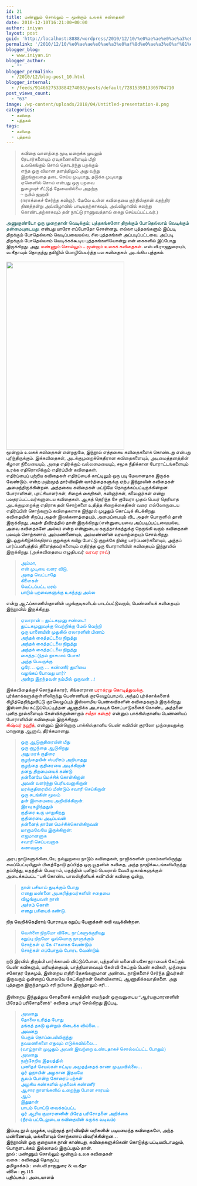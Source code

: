 ```yaml
---
id: 21
title: மண்ணும் சொல்லும் – மூன்றாம் உலகக் கவிதைகள்
date: 2010-12-10T16:21:00+00:00
author: iniyan
layout: post
guid: 'http://localhost:8888/wordpress/2010/12/10/%e0%ae%ae%e0%ae%a3%e0%af%8d%e0%ae%a3%e0%af%81%e0%ae%ae%e0%af%8d-%e0%ae%9a%e0%af%8a%e0%ae%b2%e0%af%8d%e0%ae%b2%e0%af%81%e0%ae%ae%e0%af%8d/'
permalink: '/2010/12/10/%e0%ae%ae%e0%ae%a3%e0%af%8d%e0%ae%a3%e0%af%81%e0%ae%ae%e0%af%8d-%e0%ae%9a%e0%af%8a%e0%ae%b2%e0%af%8d%e0%ae%b2%e0%af%81%e0%ae%ae%e0%af%8d/'
blogger_blog:
  - www.iniyan.in
blogger_author:
  - ""
blogger_permalink:
  - /2010/12/blog-post_10.html
blogger_internal:
  - /feeds/9146627533884274098/posts/default/7281535913305704710
post_views_count:
  - "63"
image: /wp-content/uploads/2018/04/Untitled-presentation-8.png
categories:
  - கவிதை
  - புத்தகம்
tags:
  - கவிதை
  - புத்தகம்
---
```

<div dir="ltr" style="text-align: left;">
  <blockquote>
    <p>
      <span style="font-family: 'Times New Roman', serif;"><span style="font-size: small;">கவிதை வானத்தை மூடி மறைக்க முயலும்</span></span><br /> <span style="font-family: 'Times New Roman', serif;"><span style="font-size: small;">ரேடார்களையும் ஏவுகணைகளையும் மீறி</span></span><br /> <span style="font-family: 'Times New Roman', serif;"><span style="font-size: small;">உலகெங்கும் சொல் தொடர்ந்து பறக்கும்</span></span><br /> <span style="font-family: 'Times New Roman', serif;"><span style="font-size: small;">எந்த ஒரு விமான தளத்திலும் அது வந்து</span></span><br /> <span style="font-family: 'Times New Roman', serif;"><span style="font-size: small;">இறங்குவதை தடை செய்ய முடியாது</span></span><span style="font-family: 'Times New Roman', serif;"><span style="font-size: small;">, </span></span><span style="font-family: 'Times New Roman', serif;"><span style="font-size: small;">தடுக்க முடியாது</span></span><br /> <span style="font-family: 'Times New Roman', serif;"><span style="font-size: small;">ஏனெனில் சொல் என்பது ஒரு பறவை</span></span><br /> <span style="font-family: 'Times New Roman', serif;"><span style="font-size: small;">நுழைவுச் சீட்டுத் தேவையில்லை அதற்கு</span></span><br /> <span style="font-family: 'Times New Roman', serif;"><span style="font-size: small;">~ </span></span><span style="font-family: 'Times New Roman', serif;"><span style="font-size: small;">நபில் ஜனாபி </span></span><br /> <span style="font-family: 'Times New Roman', serif;"><span style="font-size: small;">(</span></span><span style="font-family: 'Times New Roman', serif;"><span style="font-size: small;">ஈராக்கைச் சேர்ந்த கவிஞர்</span></span><span style="font-family: 'Times New Roman', serif;"><span style="font-size: small;">. </span></span><span style="font-family: 'Times New Roman', serif;"><span style="font-size: small;">மேலே உள்ள கவிதையை குர்திஸ்தான் சுதந்திர தினத்தன்று அவ்விழாவில் பாடியதற்காகவும்</span></span><span style="font-family: 'Times New Roman', serif;"><span style="font-size: small;">, </span></span><span style="font-family: 'Times New Roman', serif;"><span style="font-size: small;">அவ்விழாவில் கலந்து கொண்டதற்காகவும் தன் நாட்டு ராணுவத்தால் கைது செய்யப்பட்டவர்</span></span><span style="font-family: 'Times New Roman', serif;"><span style="font-size: small;">.)</span></span>
    </p>
  </blockquote>
  
  <p>
    <span style="font-family: 'Times New Roman', serif;"><span style="font-size: small;"> </span></span><span style="font-family: 'Times New Roman', serif;"><span style="font-size: small;"><span style="color: #004a4a;">அணுகுண்டோ ஒரு முறைதான் வெடிக்கும்</span></span></span><span style="font-family: 'Times New Roman', serif;"><span style="font-size: small;"><span style="color: #004a4a;">; </span></span></span><span style="font-family: 'Times New Roman', serif;"><span style="font-size: small;"><span style="color: #004a4a;">புத்தகங்களோ திறக்கும் போதெல்லாம் வெடிக்கும் தன்மையுடையது</span></span></span><span style="font-family: 'Times New Roman', serif;"><span style="font-size: small;"><span style="color: #004a4a;">.</span> </span></span><span style="font-family: 'Times New Roman', serif;"><span style="font-size: small;">என்பது யாரோ எப்போதோ சொன்னது</span></span><span style="font-family: 'Times New Roman', serif;"><span style="font-size: small;">. </span></span><span style="font-family: 'Times New Roman', serif;"><span style="font-size: small;">எல்லா புத்தகங்களும் இப்படி திறக்கும் போதெல்லாம் வெடிப்பவையல்ல</span></span><span style="font-family: 'Times New Roman', serif;"><span style="font-size: small;">, </span></span><span style="font-family: 'Times New Roman', serif;"><span style="font-size: small;">சில புத்தகங்கள் அப்படிப்பட்டவை</span></span><span style="font-family: 'Times New Roman', serif;"><span style="font-size: small;">. </span></span><span style="font-family: 'Times New Roman', serif;"><span style="font-size: small;">அப்படி திறக்கும் போதெல்லாம் வெடிக்கக்கூடிய புத்தகங்களிலொன்று என் கைகளில் இப்போது இருக்கிறது</span></span><span style="font-family: 'Times New Roman', serif;"><span style="font-size: small;">. </span></span><span style="font-family: 'Times New Roman', serif;"><span style="font-size: small;">அது</span></span><span style="font-family: 'Times New Roman', serif;"><span style="font-size: small;">,<span style="color: red;"> </span></span></span><span style="font-family: 'Times New Roman', serif;"><span style="font-size: small;"><span style="color: red;">மண்ணும் சொல்லும் </span></span></span><span style="font-family: 'Times New Roman', serif;"><span style="font-size: small;"><span style="color: red;">&#8211; </span></span></span><span style="font-family: 'Times New Roman', serif;"><span style="font-size: small;"><span style="color: red;">மூன்றாம் உலகக் கவிதைகள்</span></span></span><span style="font-family: 'Times New Roman', serif;"><span style="font-size: small;">. </span></span><span style="font-family: 'Times New Roman', serif;"><span style="font-size: small;">எஸ்</span></span><span style="font-family: 'Times New Roman', serif;"><span style="font-size: small;">.</span></span><span style="font-family: 'Times New Roman', serif;"><span style="font-size: small;">வி</span></span><span style="font-family: 'Times New Roman', serif;"><span style="font-size: small;">.</span></span><span style="font-family: 'Times New Roman', serif;"><span style="font-size: small;">ராஜதுரையும்</span></span><span style="font-family: 'Times New Roman', serif;"><span style="font-size: small;">, </span></span><span style="font-family: 'Times New Roman', serif;"><span style="font-size: small;">வ</span></span><span style="font-family: 'Times New Roman', serif;"><span style="font-size: small;">.</span></span><span style="font-family: 'Times New Roman', serif;"><span style="font-size: small;">கீதாவும் தொகுத்து தமிழில் மொழிபெயர்த்த பல கவிதைகள் அடங்கிய புத்தகம்</span></span><span style="font-family: 'Times New Roman', serif;"><span style="font-size: small;">.</span></span><br /><span></span><br /> <img alt="" class="aligncenter" height="512" src="" width="322" /><br /> <span style="font-family: 'Times New Roman', serif;"><span style="font-size: small;">மூன்றாம் உலகக் கவிதைகள் என்றதுமே</span></span><span style="font-family: 'Times New Roman', serif;"><span style="font-size: small;">, </span></span><span style="font-family: 'Times New Roman', serif;"><span style="font-size: small;">இந்நூல் எத்தகைய கவிதைகளைக் கொண்டது என்பது புரிந்திருக்கும்</span></span><span style="font-family: 'Times New Roman', serif;"><span style="font-size: small;">. </span></span><span style="font-family: 'Times New Roman', serif;"><span style="font-size: small;">இக்கவிதைகள்</span></span><span style="font-family: 'Times New Roman', serif;"><span style="font-size: small;">, </span></span><span style="font-family: 'Times New Roman', serif;"><span style="font-size: small;">அடக்குமுறைக்கெதிரான கவிதைகளையும்</span></span><span style="font-family: 'Times New Roman', serif;"><span style="font-size: small;">, </span></span><span style="font-family: 'Times New Roman', serif;"><span style="font-size: small;">அடிமைத்தனத்தின் கீழான நிலையையும்</span></span><span style="font-family: 'Times New Roman', serif;"><span style="font-size: small;">, </span></span><span style="font-family: 'Times New Roman', serif;"><span style="font-size: small;">அதை எதிர்க்கும் வல்லமையையும்</span></span><span style="font-family: 'Times New Roman', serif;"><span style="font-size: small;">, </span></span><span style="font-family: 'Times New Roman', serif;"><span style="font-size: small;">சமூக நீதிக்கான போராட்டங்களையும் உரக்க எதிரொலிக்கும் எதிர்ப்பின் கவிதைகள்</span></span><span style="font-family: 'Times New Roman', serif;"><span style="font-size: small;">.</span></span><br /> <span style="font-family: 'Times New Roman', serif;"><span style="font-size: small;"> </span></span><span style="font-family: 'Times New Roman', serif;"><span style="font-size: small;">எதிர்ப்பைப் பற்றிய கவிதைகள் எதிர்ப்பைக் காட்டிலும் ஒரு படி மேலானதாக இருக்க வேண்டும்</span></span><span style="font-family: 'Times New Roman', serif;"><span style="font-size: small;">. </span></span><span style="font-family: 'Times New Roman', serif;"><span style="font-size: small;">என்ற மஹ்மூத் தார்விஷின் வார்த்தைகளுக்கு ஏற்ப இந்நூலின் கவிதைகள் அமைந்திருக்கின்றன</span></span><span style="font-family: 'Times New Roman', serif;"><span style="font-size: small;">. </span></span><span style="font-family: 'Times New Roman', serif;"><span style="font-size: small;">அத்தகைய கவிதைகள் மட்டுமே தொகுக்கப்பட்டிருக்கின்றன</span></span><span style="font-family: 'Times New Roman', serif;"><span style="font-size: small;">. </span></span><span style="font-family: 'Times New Roman', serif;"><span style="font-size: small;">போராளிகள்</span></span><span style="font-family: 'Times New Roman', serif;"><span style="font-size: small;">, </span></span><span style="font-family: 'Times New Roman', serif;"><span style="font-size: small;">புரட்சியாளர்கள்</span></span><span style="font-family: 'Times New Roman', serif;"><span style="font-size: small;">, </span></span><span style="font-family: 'Times New Roman', serif;"><span style="font-size: small;">சிறைக் கைதிகள்</span></span><span style="font-family: 'Times New Roman', serif;"><span style="font-size: small;">, </span></span><span style="font-family: 'Times New Roman', serif;"><span style="font-size: small;">கவிஞர்கள்</span></span><span style="font-family: 'Times New Roman', serif;"><span style="font-size: small;">, </span></span><span style="font-family: 'Times New Roman', serif;"><span style="font-size: small;">கலைஞர்கள் என்று பலதரப்பட்டவர்களுடைய கவிதைகள்</span></span><span style="font-family: 'Times New Roman', serif;"><span style="font-size: small;">. </span></span><span style="font-family: 'Times New Roman', serif;"><span style="font-size: small;">ஆகத் தெரிந்த சே குவேரா முதல் பெயர் தெரியாத அடக்குமுறைக்கு எதிராக தன் சொற்களை உதித்த சிறைக்கைதிகள் வரை எல்லோருடைய எதிர்ப்பின் சொற்களும் கவிதைகளாக இந்நூல் முழுதும் கொட்டிக் கிடக்கிறது</span></span><span style="font-family: 'Times New Roman', serif;"><span style="font-size: small;">.</span></span><br /> <span style="font-family: 'Times New Roman', serif;"><span style="font-size: small;"> </span></span><span style="font-family: 'Times New Roman', serif;"><span style="font-size: small;">கவிதையின் சிறப்பு அதன் இலக்கணத்தையும்</span></span><span style="font-family: 'Times New Roman', serif;"><span style="font-size: small;">, </span></span><span style="font-family: 'Times New Roman', serif;"><span style="font-size: small;">அமைப்பையும் விட அதன் பொருளில் தான் இருக்கிறது</span></span><span style="font-family: 'Times New Roman', serif;"><span style="font-size: small;">, </span></span><span style="font-family: 'Times New Roman', serif;"><span style="font-size: small;">அதன் தீவிரத்தில் தான் இருக்கிறது </span></span><span style="font-family: 'Times New Roman', serif;"><span style="font-size: small;">(</span></span><span style="font-family: 'Times New Roman', serif;"><span style="font-size: small;">என்னுடையவை அப்படிப்பட்டவையல்ல</span></span><span style="font-family: 'Times New Roman', serif;"><span style="font-size: small;">, </span></span><span style="font-family: 'Times New Roman', serif;"><span style="font-size: small;">அவை கவிதைகளே அல்ல</span></span><span style="font-family: 'Times New Roman', serif;"><span style="font-size: small;">) </span></span><span style="font-family: 'Times New Roman', serif;"><span style="font-size: small;">என்ற என்னுடைய கருத்தாக்கத்துக்கு நெருங்கி வரும் கவிதைகள் பலவும் சொற்களாய்</span></span><span style="font-family: 'Times New Roman', serif;"><span style="font-size: small;">, </span></span><span style="font-family: 'Times New Roman', serif;"><span style="font-size: small;">அம்மண்ணையும்</span></span><span style="font-family: 'Times New Roman', serif;"><span style="font-size: small;">, </span></span><span style="font-family: 'Times New Roman', serif;"><span style="font-size: small;">அம்மண்ணின் வரலாற்றையும் சொல்கிறது</span></span><span style="font-family: 'Times New Roman', serif;"><span style="font-size: small;">. </span></span><br /> <span style="font-family: 'Times New Roman', serif;"><span style="font-size: small;"> </span></span><span style="font-family: 'Times New Roman', serif;"><span style="font-size: small;">இடஒதுக்கீடுக்கெதிராய் குறுக்குக் கயிறு போட்டு குறுக்கே நின்ற பார்ப்பனர்களையும்</span></span><span style="font-family: 'Times New Roman', serif;"><span style="font-size: small;">, </span></span><span style="font-family: 'Times New Roman', serif;"><span style="font-size: small;">அந்தப் பார்ப்பனீயத்தில் திளைத்தவர்களையும் எதிர்த்த ஒரு போராளியின் கவிதையும் இந்நூலில் இருக்கிறது</span></span><span style="font-family: 'Times New Roman', serif;"><span style="font-size: small;">. (</span></span><span style="font-family: 'Times New Roman', serif;"><span style="font-size: small;">அக்கவிதையை எழுதியவர் <span style="color: red;">வரவர ராவ்</span></span></span><span style="font-family: 'Times New Roman', serif;"><span style="font-size: small;">)</span></span>
  </p>
  
  <blockquote>
    <p>
      <span style="font-family: 'Times New Roman', serif;"><span style="font-size: small;"> </span></span><span style="font-family: 'Times New Roman', serif;"><span style="font-size: small;"><span style="color: #0099ff;">அம்மா</span></span></span><span style="font-family: 'Times New Roman', serif;"><span style="font-size: small;"><span style="color: #0099ff;">,</span></span></span><br /> <span style="color: #0099ff;"><span style="font-family: 'Times New Roman', serif;"><span style="font-size: small;"> </span></span><span style="font-family: 'Times New Roman', serif;"><span style="font-size: small;">என் முடியை வளர விடு</span></span><span style="font-family: 'Times New Roman', serif;"><span style="font-size: small;">,</span></span></span><br /> <span style="color: #0099ff;"><span style="font-family: 'Times New Roman', serif;"><span style="font-size: small;"> </span></span><span style="font-family: 'Times New Roman', serif;"><span style="font-size: small;">அதை வெட்டாதே</span></span></span><br /> <span style="color: #0099ff;"><span style="font-family: 'Times New Roman', serif;"><span style="font-size: small;"> </span></span><span style="font-family: 'Times New Roman', serif;"><span style="font-size: small;">கிளைகள் </span></span></span><br /> <span style="color: #0099ff;"><span style="font-family: 'Times New Roman', serif;"><span style="font-size: small;"> </span></span><span style="font-family: 'Times New Roman', serif;"><span style="font-size: small;">வெட்டப்பட்ட மரம் </span></span></span><br /> <span style="color: #0099ff;"><span style="font-family: 'Times New Roman', serif;"><span style="font-size: small;"> </span></span><span style="font-family: 'Times New Roman', serif;"><span style="font-size: small;">பாடும் பறவைகளுக்கு உகந்தது அல்ல</span></span></span>
    </p>
  </blockquote>
  
  <p>
    <span style="font-family: 'Times New Roman', serif;"><span style="font-size: small;"> </span></span><span style="font-family: 'Times New Roman', serif;"><span style="font-size: small;">என்று ஆஃப்காணிஸ்தானின் பழங்குடிகளிடம் பாடப்பட்டுவரும்</span></span><span style="font-family: 'Times New Roman', serif;"><span style="font-size: small;">, </span></span><span style="font-family: 'Times New Roman', serif;"><span style="font-size: small;">பெண்ணியக் கவிதையும் இந்நூலில் இருக்கிறது</span></span><span style="font-family: 'Times New Roman', serif;"><span style="font-size: small;">.</span></span>
  </p>
  
  <blockquote>
    <p>
      <span style="color: #0099ff;"><span style="font-family: 'Times New Roman', serif;"><span style="font-size: small;">ஏலாரான் </span></span><span style="font-family: 'Times New Roman', serif;"><span style="font-size: small;">&#8211; </span></span><span style="font-family: 'Times New Roman', serif;"><span style="font-size: small;">துட்டகமுனு சண்டை</span></span><span style="font-family: 'Times New Roman', serif;"><span style="font-size: small;">!</span></span></span><br /> <span style="color: #0099ff;"><span style="font-family: 'Times New Roman', serif;"><span style="font-size: small;">துட்டகமுனுவுக்கு வெற்றிக்கு மேல் வெற்றி</span></span></span><br /> <span style="color: #0099ff;"><span style="font-family: 'Times New Roman', serif;"><span style="font-size: small;">ஒரு யானையின் முதுகில் ஏலாரனின் பிணம்</span></span></span><br /> <span style="color: #0099ff;"><span style="font-family: 'Times New Roman', serif;"><span style="font-size: small;">அந்தக் கைத்தட்டலை நிறுத்து</span></span></span><br /> <span style="color: #0099ff;"><span style="font-family: 'Times New Roman', serif;"><span style="font-size: small;">அந்தக் கைத்தட்டலை நிறுத்து</span></span></span><br /> <span style="color: #0099ff;"><span style="font-family: 'Times New Roman', serif;"><span style="font-size: small;">அந்தக் கைத்தட்டலை நிறுத்து</span></span></span><br /> <span style="color: #0099ff;"><span style="font-family: 'Times New Roman', serif;"><span style="font-size: small;">கைத்தட்டுதல் நாசமாய் போக</span></span><span style="font-family: 'Times New Roman', serif;"><span style="font-size: small;">!</span></span></span><br /> <span style="color: #0099ff;"><span style="font-family: 'Times New Roman', serif;"><span style="font-size: small;">அந்த பெயருக்கு </span></span></span><br /> <span style="color: #0099ff;"><span style="font-family: 'Times New Roman', serif;"><span style="font-size: small;">ஒரே</span></span><span style="font-family: 'Times New Roman', serif;"><span style="font-size: small;">… </span></span><span style="font-family: 'Times New Roman', serif;"><span style="font-size: small;">ஒரு … கண்ணீர் துளியை</span></span></span><br /> <span style="color: #0099ff;"><span style="font-family: 'Times New Roman', serif;"><span style="font-size: small;">வழங்கப் போவது யார்</span></span><span style="font-family: 'Times New Roman', serif;"><span style="font-size: small;">?</span></span></span><br /> <span style="color: #0099ff;"><span style="font-family: 'Times New Roman', serif;"><span style="font-size: small;">அன்று இறந்தவன் நம்மில் ஒருவன்</span></span><span style="font-family: 'Times New Roman', serif;"><span style="font-size: small;">…!</span></span></span>
    </p>
  </blockquote>
  
  <p>
    <span style="font-family: 'Times New Roman', serif;"><span style="font-size: small;">இக்கவிதைக்குச் சொந்தக்காரர்</span></span><span style="font-family: 'Times New Roman', serif;"><span style="font-size: small;">, </span></span><span style="font-family: 'Times New Roman', serif;"><span style="font-size: small;">சிங்களரான<span style="color: red;"> பராக்ரமு கொடித்துவக்கு</span></span></span><span style="font-family: 'Times New Roman', serif;"><span style="font-size: small;"><span style="color: red;">.</span></span></span><br /> <span style="font-family: 'Times New Roman', serif;"><span style="font-size: small;"> </span></span><span style="font-family: 'Times New Roman', serif;"><span style="font-size: small;">புர்க்காக்களுக்குள்ளிலிருந்து </span></span><span style="font-family: 'Times New Roman', serif;"><span style="font-size: small;"> </span></span><span style="font-family: 'Times New Roman', serif;"><span style="font-size: small;">பெண்ணியக் குரலெழுப்பாமல்</span></span><span style="font-family: 'Times New Roman', serif;"><span style="font-size: small;">, </span></span><span style="font-family: 'Times New Roman', serif;"><span style="font-size: small;">அந்தப் புர்க்காக்களைக் கிழித்தெறிந்துவிட்டு குரலெழுப்பும் இஸ்லாமிய பெண்கவிகளின் கவிதைகளும் இருக்கிறது</span></span><span style="font-family: 'Times New Roman', serif;"><span style="font-size: small;">.</span></span><br /> <span style="font-family: 'Times New Roman', serif;"><span style="font-size: small;"> </span></span><span style="font-family: 'Times New Roman', serif;"><span style="font-size: small;">இஸ்லாமிய கட்டுப்பெட்டித்தன ஆனாதிக்க அடாவடிக் கோட்பாடுகளைக் கொண்ட அத்தனை புனித நூல்களையும் கேள்விக்குள்ளாகும் <span style="color: red;">சயீதா கஸ்தர்</span> என்னும் பாக்கிஸ்தானிய பெண்ணியப் போராளியின் கவிதையும் இருக்கிறது</span></span><span style="font-family: 'Times New Roman', serif;"><span style="font-size: small;">. </span></span><br /> <span style="font-family: 'Times New Roman', serif;"><span style="font-size: small;"> </span></span><span style="font-family: 'Times New Roman', serif;"><span style="font-size: small;"><span style="color: red;">கிஷ்வர் நஹீத்</span></span></span><span style="font-family: 'Times New Roman', serif;"><span style="font-size: small;">, </span></span><span style="font-family: 'Times New Roman', serif;"><span style="font-size: small;">என்னும் இன்னொரு பாக்கிஸ்தானிய பெண் கவியின் குரலோ முந்தையதுக்கு மாறானது ஆனால்</span></span><span style="font-family: 'Times New Roman', serif;"><span style="font-size: small;">, </span></span><span style="font-family: 'Times New Roman', serif;"><span style="font-size: small;">தீர்க்கமானது</span></span><span style="font-family: 'Times New Roman', serif;"><span style="font-size: small;">. </span></span>
  </p>
  
  <blockquote>
    <p>
      <span style="color: #0099ff;"><span style="font-family: 'Times New Roman', serif;"><span style="font-size: small;">ஒரு ஆடுகுதிரையின் மீது</span></span></span><br /> <span style="color: #0099ff;"><span style="font-family: 'Times New Roman', serif;"><span style="font-size: small;">ஒரு குழந்தை ஆடுகிறது</span></span></span><br /> <span style="color: #0099ff;"><span style="font-family: 'Times New Roman', serif;"><span style="font-size: small;">அது மரக் குதிரை</span></span></span><br /> <span style="color: #0099ff;"><span style="font-family: 'Times New Roman', serif;"><span style="font-size: small;">குழந்தையின் ஸ்பரிசம் அறியாதது</span></span></span><br /> <span style="color: #0099ff;"><span style="font-family: 'Times New Roman', serif;"><span style="font-size: small;">குழந்தை குதிரையை அடிக்கிறான்</span></span></span><br /> <span style="color: #0099ff;"><span style="font-family: 'Times New Roman', serif;"><span style="font-size: small;">தனது திறமையைக் கண்டு</span></span></span><br /> <span style="color: #0099ff;"><span style="font-family: 'Times New Roman', serif;"><span style="font-size: small;">தன்னையே மெச்சிக் கொள்கிறான்</span></span></span><br /> <span style="color: #0099ff;"><span style="font-family: 'Times New Roman', serif;"><span style="font-size: small;">அவன் வளர்ந்து பெரியவனாகிறான்</span></span></span><br /> <span style="color: #0099ff;"><span style="font-family: 'Times New Roman', serif;"><span style="font-size: small;">மரக்குதிரையில் மீண்டும் சவாரி செய்கிறான்</span></span></span><br /> <span style="color: #0099ff;"><span style="font-family: 'Times New Roman', serif;"><span style="font-size: small;">ஒரு சடங்கின் மூலம் </span></span></span><br /> <span style="color: #0099ff;"><span style="font-family: 'Times New Roman', serif;"><span style="font-size: small;">தன் இளமையை அறிவிக்கிறான்</span></span><span style="font-family: 'Times New Roman', serif;"><span style="font-size: small;">.</span></span></span><br /> <span style="color: #0099ff;"><span style="font-family: 'Times New Roman', serif;"><span style="font-size: small;">இரவு கழிந்ததும்</span></span></span><br /> <span style="color: #0099ff;"><span style="font-family: 'Times New Roman', serif;"><span style="font-size: small;">குதிரை உரு மாறுகிறது</span></span></span><br /> <span style="color: #0099ff;"><span style="font-family: 'Times New Roman', serif;"><span style="font-size: small;">குதிரையை அடிப்பவன் </span></span></span><br /> <span style="color: #0099ff;"><span style="font-family: 'Times New Roman', serif;"><span style="font-size: small;">தன்னைத் தானே மெச்சிக்கொள்கிறவன்</span></span></span><br /> <span style="color: #0099ff;"><span style="font-family: 'Times New Roman', serif;"><span style="font-size: small;">மாறாமலேயே இருக்கிறான்</span></span><span style="font-family: 'Times New Roman', serif;"><span style="font-size: small;">:</span></span></span><br /> <span style="color: #0099ff;"><span style="font-family: 'Times New Roman', serif;"><span style="font-size: small;">எஜமானனாக</span></span></span><br /> <span style="color: #0099ff;"><span style="font-family: 'Times New Roman', serif;"><span style="font-size: small;">சவாரி செய்பவனாக</span></span></span><br /> <span style="color: #0099ff;"><span style="font-family: 'Times New Roman', serif;"><span style="font-size: small;">கணவனாக</span></span></span>
    </p>
  </blockquote>
  
  <p>
    <span style="font-family: 'Times New Roman', serif;"><span style="font-size: small;"> </span></span><span style="font-family: 'Times New Roman', serif;"><span style="font-size: small;">அரபு நாடுகளுக்கிடையே</span></span><span style="font-family: 'Times New Roman', serif;"><span style="font-size: small;">, </span></span><span style="font-family: 'Times New Roman', serif;"><span style="font-size: small;">நல்லுறவை நாடும் கவிதைகள்</span></span><span style="font-family: 'Times New Roman', serif;"><span style="font-size: small;">, </span></span><span style="font-family: 'Times New Roman', serif;"><span style="font-size: small;">நாஜிக்களின் முகாம்களிலிருந்து சவப்பெட்டியினுள் பினத்தோடு தப்பித்த ஒரு யூதனின் கவிதை</span></span><span style="font-family: 'Times New Roman', serif;"><span style="font-size: small;">, </span></span><span style="font-family: 'Times New Roman', serif;"><span style="font-size: small;">அந்த நாஜிக்கூடங்களிலிருந்து தப்பித்து</span></span><span style="font-family: 'Times New Roman', serif;"><span style="font-size: small;">, </span></span><span style="font-family: 'Times New Roman', serif;"><span style="font-size: small;">மதத்தின் பெயரால்</span></span><span style="font-family: 'Times New Roman', serif;"><span style="font-size: small;">, </span></span><span style="font-family: 'Times New Roman', serif;"><span style="font-size: small;">மதத்தின் புனிதப் பெயரால் வேலி முகாம்களுக்குள் அடைக்கப்பட்ட </span></span><span style="font-family: 'Times New Roman', serif;"><span style="font-size: small;">“</span></span><span style="font-family: 'Times New Roman', serif;"><span style="font-size: small;">பசி கொண்ட பாலஸ்தீனியக் கவி</span></span><span style="font-family: 'Times New Roman', serif;"><span style="font-size: small;">“</span></span><span style="font-family: 'Times New Roman', serif;"><span style="font-size: small;">யின் கவிதை ஒன்று</span></span><span style="font-family: 'Times New Roman', serif;"><span style="font-size: small;">,</span></span>
  </p>
  
  <blockquote>
    <p>
      <span style="color: #0099ff;"><span style="font-family: 'Times New Roman', serif;"><span style="font-size: small;">நான் பசியால் துடிக்கும் போது</span></span></span><br /> <span style="color: #0099ff;"><span style="font-family: 'Times New Roman', serif;"><span style="font-size: small;">எனது மண்னை அபகரித்தவர்களின் சதையை </span></span></span><br /> <span style="color: #0099ff;"><span style="font-family: 'Times New Roman', serif;"><span style="font-size: small;">விழுங்குபவன் நான்</span></span></span><br /> <span style="color: #0099ff;"><span style="font-family: 'Times New Roman', serif;"><span style="font-size: small;">அச்சம் கொள்</span></span></span><br /> <span style="color: #0099ff;"><span style="font-family: 'Times New Roman', serif;"><span style="font-size: small;">எனது பசியைக் கண்டு</span></span><span style="font-family: 'Times New Roman', serif;"><span style="font-size: small;">.</span></span></span>
    </p>
  </blockquote>
  
  <p>
    <span style="color: black;"><span style="font-family: 'Times New Roman', serif;"><span style="font-size: small;">நிற வெறிக்கெதிராய் போராடிய கறுப்பு பேனாக்கள் கவி வடிக்கின்றன</span></span><span style="font-family: 'Times New Roman', serif;"><span style="font-size: small;">.</span></span></span>
  </p>
  
  <blockquote>
    <p>
      <span style="color: #0099ff;"><span style="font-family: 'Times New Roman', serif;"><span style="font-size: small;">வெள்ளை நிறமோ விசேட நாட்களுக்குரியது</span></span></span><br /> <span style="color: #0099ff;"><span style="font-family: 'Times New Roman', serif;"><span style="font-size: small;">கறுப்பு நிறமோ ஒவ்வொரு நாளுக்கும்</span></span></span><br /> <span style="color: #0099ff;"><span style="font-family: 'Times New Roman', serif;"><span style="font-size: small;">சொற்கள் ஏ</span></span><span style="font-family: 'Times New Roman', serif;"><span style="font-size: small;">.</span></span><span style="font-family: 'Times New Roman', serif;"><span style="font-size: small;">கே </span></span><span style="font-family: 'Times New Roman', serif;"><span style="font-size: small;">47</span></span><span style="font-family: 'Times New Roman', serif;"><span style="font-size: small;">களாக வேண்டும்</span></span></span><br /> <span style="color: #0099ff;"><span style="font-family: 'Times New Roman', serif;"><span style="font-size: small;">சொற்கள் எப்போதும் போரட வேண்டும் </span></span></span>
    </p>
  </blockquote>
  
  <p>
    <span style="font-family: 'Times New Roman', serif;"><span style="font-size: small;"> </span></span><span style="font-family: 'Times New Roman', serif;"><span style="font-size: small;">நடு இரவில் திரும்பி பார்க்காமல் விட்டுப்போன</span></span><span style="font-family: 'Times New Roman', serif;"><span style="font-size: small;">, </span></span><span style="font-family: 'Times New Roman', serif;"><span style="font-size: small;">புத்தனின் மனைவி யசோதராவைக் கேட்கும் பெண் கவிகளும்</span></span><span style="font-family: 'Times New Roman', serif;"><span style="font-size: small;">, </span></span><span style="font-family: 'Times New Roman', serif;"><span style="font-size: small;">மரியத்தையும்</span></span><span style="font-family: 'Times New Roman', serif;"><span style="font-size: small;">, </span></span><span style="font-family: 'Times New Roman', serif;"><span style="font-size: small;">பாத்திமாவையும் கேள்வி கேட்கும் பெண் கவிகள்</span></span><span style="font-family: 'Times New Roman', serif;"><span style="font-size: small;">, </span></span><span style="font-family: 'Times New Roman', serif;"><span style="font-size: small;">முந்தைய சகோதர தேசமும்</span></span><span style="font-family: 'Times New Roman', serif;"><span style="font-size: small;">, </span></span><span style="font-family: 'Times New Roman', serif;"><span style="font-size: small;">இன்றைய எதிரி தேசங்களுமான அண்டை நாடுகளைச் சேர்ந்த இவர்கள் இருவரும் ஒன்றைப் போலவே கேட்கிறார்கள் கேள்விகளாய்</span></span><span style="font-family: 'Times New Roman', serif;"><span style="font-size: small;">, </span></span><span style="font-family: 'Times New Roman', serif;"><span style="font-size: small;">ஆணாதிக்கவாதிகளை</span></span><span style="font-family: 'Times New Roman', serif;"><span style="font-size: small;">. </span></span><span style="font-family: 'Times New Roman', serif;"><span style="font-size: small;">அது புத்தனாக இருந்தாலும் சரி நபியாக இருந்தாலும் சரி</span></span><span style="font-family: 'Times New Roman', serif;"><span style="font-size: small;">…</span></span><br /> <span style="font-family: 'Times New Roman', serif;"><span style="font-size: small;"> </span></span><br /> <span style="font-family: 'Times New Roman', serif;"><span style="font-size: small;"> </span></span><span style="font-family: 'Times New Roman', serif;"><span style="font-size: small;">இன்றைய இந்துத்துவ சோதனைக் களத்தின் மைந்தன் ஒருவனுடைய </span></span><span style="font-family: 'Times New Roman', serif;"><span style="font-size: small;">“</span></span><span style="font-family: 'Times New Roman', serif;"><span style="font-size: small;">ஆர்யகுமாரனனின் பிரேதப் பரிசோதனைக்</span></span><span style="font-family: 'Times New Roman', serif;"><span style="font-size: small;">” </span></span><span style="font-family: 'Times New Roman', serif;"><span style="font-size: small;">கவிதை பாடிச் செல்கிறது இப்படி</span></span><span style="font-family: 'Times New Roman', serif;"><span style="font-size: small;">,</span></span>
  </p>
  
  <blockquote>
    <p>
      <span style="color: #0099ff;"><span style="font-family: 'Times New Roman', serif;"><span style="font-size: small;">அவனது</span></span></span><br /> <span style="color: #0099ff;"><span style="font-family: 'Times New Roman', serif;"><span style="font-size: small;">தோலை உரித்த போது</span></span></span><br /> <span style="color: #0099ff;"><span style="font-family: 'Times New Roman', serif;"><span style="font-size: small;">தங்கத் தகடு ஒன்றும் கிடைக்க வில்லை</span></span><span style="font-family: 'Times New Roman', serif;"><span style="font-size: small;">…</span></span></span><br /> <span style="color: #0099ff;"><span style="font-family: 'Times New Roman', serif;"><span style="font-size: small;">அவனது </span></span></span><br /> <span style="color: #0099ff;"><span style="font-family: 'Times New Roman', serif;"><span style="font-size: small;">பெரும் தொப்பையிலிருந்து</span></span></span><br /> <span style="color: #0099ff;"><span style="font-family: 'Times New Roman', serif;"><span style="font-size: small;">நவமணிகளை எதுவும் எடுக்கவில்லை</span></span><span style="font-family: 'Times New Roman', serif;"><span style="font-size: small;">…</span></span></span><br /> <span style="color: #0099ff;"><span style="font-family: 'Times New Roman', serif;"><span style="font-size: small;">(</span></span><span style="font-family: 'Times New Roman', serif;"><span style="font-size: small;">வாழ்நாள் முழுதும் அவன் இவற்றை உண்டதாகச் சொல்லப்பட்ட போதும்</span></span><span style="font-family: 'Times New Roman', serif;"><span style="font-size: small;">)</span></span></span><br /> <span style="color: #0099ff;"><span style="font-family: 'Times New Roman', serif;"><span style="font-size: small;">அவனது</span></span></span><br /> <span style="color: #0099ff;"><span style="font-family: 'Times New Roman', serif;"><span style="font-size: small;">நஞ்சேறிய இதயத்தில்</span></span></span><br /> <span style="color: #0099ff;"><span style="font-family: 'Times New Roman', serif;"><span style="font-size: small;">புணிதச் செயல்கள் ஈட்டிய அமுதத்தைக் காண முடியவில்லை</span></span><span style="font-family: 'Times New Roman', serif;"><span style="font-size: small;">…</span></span></span><br /> <span style="color: #0099ff;"><span style="font-family: 'Times New Roman', serif;"><span style="font-size: small;">ஓர் ஓநாயின் அழகான இதயமே</span></span></span><br /> <span style="color: #0099ff;"><span style="font-family: 'Times New Roman', serif;"><span style="font-size: small;">சூலம் போன்ற கோரைப் பற்கள்</span></span></span><br /> <span style="color: #0099ff;"><span style="font-family: 'Times New Roman', serif;"><span style="font-size: small;">அழகிய கண்களில் முதலைக் கண்ணீர்</span></span></span><br /> <span style="color: #0099ff;"><span style="font-family: 'Times New Roman', serif;"><span style="font-size: small;">ஆசார நாளங்களில் உறைந்து போன சாரயம்</span></span></span><br /> <span style="color: #0099ff;"><span style="font-family: 'Times New Roman', serif;"><span style="font-size: small;">ஆம்</span></span></span><br /> <span style="color: #0099ff;"><span style="font-family: 'Times New Roman', serif;"><span style="font-size: small;">இதுதான் </span></span></span><br /> <span style="color: #0099ff;"><span style="font-family: 'Times New Roman', serif;"><span style="font-size: small;">பாடம் போட்டு வைக்கப்பட்ட</span></span></span><br /> <span style="color: #0099ff;"><span style="font-family: 'Times New Roman', serif;"><span style="font-size: small;">ஓர் ஆரிய குமாரனனின் பிரேத பரிசோதனை அறிக்கை</span></span></span><br /> <span style="color: #0099ff;"><span style="font-family: 'Times New Roman', serif;"><span style="font-size: small;">(</span></span><span style="font-family: 'Times New Roman', serif;"><span style="font-size: small;">நீரவ் பட்டேலுடைய கவிதையின் சுருக்க வடிவம்</span></span><span style="font-family: 'Times New Roman', serif;"><span style="font-size: small;">)</span></span></span>
    </p>
  </blockquote>
  
  <p>
    <span style="color: black;"><span style="font-family: 'Times New Roman', serif;"><span style="font-size: small;">இப்படி நூல் முழுக்க</span></span><span style="font-family: 'Times New Roman', serif;"><span style="font-size: small;">, </span></span><span style="font-family: 'Times New Roman', serif;"><span style="font-size: small;">மஹ்மூத் தார்விஷின் வரிகளின் படியமைந்த கவிதைகளே</span></span><span style="font-family: 'Times New Roman', serif;"><span style="font-size: small;">, </span></span><span style="font-family: 'Times New Roman', serif;"><span style="font-size: small;">அந்த மண்ணையும்</span></span><span style="font-family: 'Times New Roman', serif;"><span style="font-size: small;">, </span></span><span style="font-family: 'Times New Roman', serif;"><span style="font-size: small;">மக்களையும் சொற்களாய் விவரிக்கின்றன</span></span><span style="font-family: 'Times New Roman', serif;"><span style="font-size: small;">…</span></span></span><br /> <span style="color: black;"><span style="font-family: 'Times New Roman', serif;"><span style="font-size: small;">இந்நூலின் ஒரு குறையாக நான் காண்பது</span></span><span style="font-family: 'Times New Roman', serif;"><span style="font-size: small;">, </span></span><span style="font-family: 'Times New Roman', serif;"><span style="font-size: small;">கவிதைகளுக்கெண் கொடுத்து பட்டியலிடாமலும்</span></span><span style="font-family: 'Times New Roman', serif;"><span style="font-size: small;">, </span></span><span style="font-family: 'Times New Roman', serif;"><span style="font-size: small;">பொருளடக்கம் இல்லாமல் இருப்பதும் தான்</span></span><span style="font-family: 'Times New Roman', serif;"><span style="font-size: small;">.</span></span></span><br /> <span style="color: black;"><span style="font-family: 'Times New Roman', serif;"><span style="font-size: small;">நூல்</span></span><span style="font-family: 'Times New Roman', serif;"><span style="font-size: small;"> : </span></span><span style="font-family: 'Times New Roman', serif;"><span style="font-size: small;">மண்ணும் சொல்லும் மூன்றாம் உலக கவிதைகள்</span></span></span><br /> <span style="color: black;"><span style="font-family: 'Times New Roman', serif;"><span style="font-size: small;">வகை</span></span><span style="font-family: 'Times New Roman', serif;"><span style="font-size: small;"> : </span></span><span style="font-family: 'Times New Roman', serif;"><span style="font-size: small;">கவிதைத் தொகுப்பு</span></span></span><br /> <span style="color: black;"><span style="font-family: 'Times New Roman', serif;"><span style="font-size: small;">தமிழாக்கம்</span></span><span style="font-family: 'Times New Roman', serif;"><span style="font-size: small;"> : </span></span><span style="font-family: 'Times New Roman', serif;"><span style="font-size: small;">எஸ்</span></span><span style="font-family: 'Times New Roman', serif;"><span style="font-size: small;">.</span></span><span style="font-family: 'Times New Roman', serif;"><span style="font-size: small;">வி</span></span><span style="font-family: 'Times New Roman', serif;"><span style="font-size: small;">.</span></span><span style="font-family: 'Times New Roman', serif;"><span style="font-size: small;">ராஜதுரை </span></span><span style="font-family: 'Times New Roman', serif;"><span style="font-size: small;">& </span></span><span style="font-family: 'Times New Roman', serif;"><span style="font-size: small;">வ</span></span><span style="font-family: 'Times New Roman', serif;"><span style="font-size: small;">.</span></span><span style="font-family: 'Times New Roman', serif;"><span style="font-size: small;">கீதா</span></span></span><br /> <span style="color: black;"><span style="font-family: 'Times New Roman', serif;"><span style="font-size: small;">விலை</span></span><span style="font-family: 'Times New Roman', serif;"><span style="font-size: small;"> : </span></span><span style="font-family: 'Times New Roman', serif;"><span style="font-size: small;">ரூ</span></span><span style="font-family: 'Times New Roman', serif;"><span style="font-size: small;">.115</span></span></span><br /> <span style="color: black;"><span style="font-family: 'Times New Roman', serif;"><span style="font-size: small;">பதிப்பகம்</span></span><span style="font-family: 'Times New Roman', serif;"><span style="font-size: small;"> : </span></span><span style="font-family: 'Times New Roman', serif;"><span style="font-size: small;">அடையாளம்</span></span></span></div>